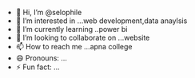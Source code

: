 - 👋 Hi, I’m @selophile
- 👀 I’m interested in ...web development,data anaylsis
- 🌱 I’m currently learning ..power bi
- 💞️ I’m looking to collaborate on ...website
- 📫 How to reach me ...apna college
- 😄 Pronouns: ...
- ⚡ Fun fact: ...

<!---
selophile/selophile is a ✨ special ✨ repository because its `README.md` (this file) appears on your GitHub profile.
You can click the Preview link to take a look at your changes.
--->
